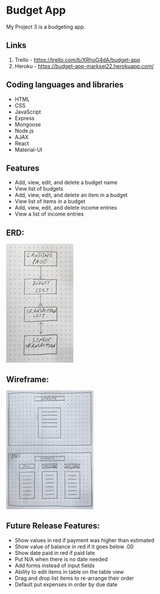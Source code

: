 # Budget App
My Project 3 is a budgeting app. 

## Links

1. Trello - https://trello.com/b/XRhoG4dA/budget-app
1. Heroku - https://budget-app-marksei22.herokuapp.com/ 

## Coding languages and libraries

* HTML
* CSS
* JavaScript
* Express
* Mongoose
* Node.js
* AJAX
* React
* Material-UI

## Features

* Add, view, edit, and delete a budget name
* View list of budgets
* Add, view, edit, and delete an item in a budget
* View list of items in a budget
* Add, view, edit, and delete income entries
* View a list of income entries

## ERD:
![erd](client/src/images/proj3erd.jpg)

## Wireframe:
![erd](client/src/images/proj3wireframe.jpg)

## Future Release Features:
* Show values in red if payment was higher than estimated
* Show value of balance in red if it goes below .00
* Show date paid in red if paid late
* Put N/A when there is no date needed
* Add forms instead of input fields
* Ability to edit items in table on the table view
* Drag and drop list items to re-arrange their order
* Default put expenses in order by due date
